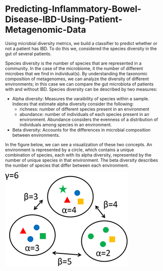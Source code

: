 # Predicting-Inflammatory-Bowel-Disease-IBD-Using-Patient-Metagenomic-Data
Using microbial diversity metrics, we build a classifier to predict whether or not a patient has IBD. To do this we, considered the species diversity in the gut of several patients.

Species diversity is the number of species that are represented in a community. In the case of the microbiome, it the number of different microbes that we find in individual(s). By understanding the taxonomic composition of metagenomes, we can analyze the diversity of different environments; in this case we can compare the gut microbiota of patients with and without IBD. Species diversity can be described by two measures:

- Alpha diversity: Measures the varaibility of species within a sample. Indeces that estimate alpha diversity consider the following:
    - richness: number of different species present in an environment
    - abundance: number of individuals of each species present in an environment. Abundance considers the evenness of a distribution of individuals among species in an environment.
- Beta diversity: Accounts for the differences in microbial composition between environments.

In the figure below, we can see a visualization of these two concepts. An environment is represented by a circle, which contains a unique combination of species, each with its alpha diversity, represented by the number of unique species in that environment. The beta diversity describes the number of species that differ between each environment.

![alt text](https://github.com/seacevedo/Predicting-Inflammatory-Bowel-Disease-IBD-Using-Patient-Metagenomic-Data/blob/main/ibd_ml/diversity.gif)
